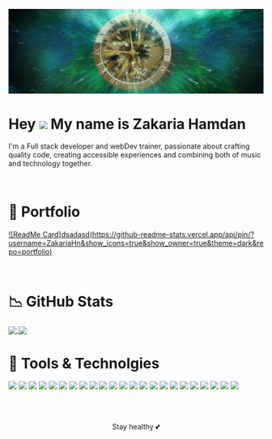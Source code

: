 [![Header](https://github.com/ZakariaHn/ZakariaHn/blob/master/banner-1240822_1280.jpg "Header")]()


# Hey <img src="https://media.giphy.com/media/M9gbBd9nbDrOTu1Mqx/giphy.gif" width="100"/> My name is Zakaria Hamdan
<p>I'm a Full stack developer and webDev trainer, passionate about crafting quality code, creating accessible experiences and combining both of music and technology together.</p> 

<br>

# 🧩 Portfolio
[![ReadMe Card]dsadasd(https://github-readme-stats.vercel.app/api/pin/?username=ZakariaHn&show_icons=true&show_owner=true&theme=dark&repo=portfolio)](https://zakariahn.github.io/portfolio/)




<br>


# 📉 GitHub Stats
<a href="https://github-readme-stats.vercel.app/api/top-langs/?username=ZakariaHn">
   <img align="center" src="https://github-readme-stats.vercel.app/api/top-langs/?username=ZakariaHn&theme=dark&show_icons=true" />
</a> 

<a href="https://github-readme-stats.vercel.app/api/?username=ZakariaHn">
   <img align="center" src="https://github-readme-stats.vercel.app/api?username=ZakariaHn&show_icons=true&theme=dark" />
</a> 

<br>



# 🔧 Tools & Technolgies
![](https://img.shields.io/badge/JavaScript-informational?style=flat&logo=JavaScript&logoColor=black&color=e5a00d)
![](https://img.shields.io/badge/React-informational?style=flat&logo=React&logoColor=black&color=61dafb)
![](https://img.shields.io/badge/Redux-informational?style=flat&logo=Redux&logoColor=white&color=764abc)
![](https://img.shields.io/badge/Next.js-informational?style=flat&logo=Next.js&logoColor=white&color=000000)
![](https://img.shields.io/badge/Node.js-informational?style=flat&logo=Node.js&logoColor=white&color=339933)
![](https://img.shields.io/badge/WebGl-informational?style=flat&logo=WebGl&logoColor=white&color=990000)
![](https://img.shields.io/badge/Nodemon-informational?style=flat&logo=Nodemon&logoColor=white&color=76d04b)
![](https://img.shields.io/badge/MongoDB-informational?style=flat&logo=MongoDB&logoColor=white&color=47a248)
![](https://img.shields.io/badge/Postman-informational?style=flat&logo=Postman&logoColor=white&color=ff6c37)
![](https://img.shields.io/badge/HTML5-informational?style=flat&logo=HTML5&logoColor=white&color=302683)
![](https://img.shields.io/badge/Bootstrap-informational?style=flat&logo=Bootstrap&logoColor=white&color=563d7c)
![](https://img.shields.io/badge/CSS3-informational?style=flat&logo=CSS3&logoColor=white&color=1572b6)
![](https://img.shields.io/badge/Sass-informational?style=flat&logo=Sass&logoColor=white&color=cc6699)
![](https://img.shields.io/badge/NPM-informational?style=flat&logo=NPM&logoColor=white&color=cb3837)
![](https://img.shields.io/badge/Yarn-informational?style=flat&logo=Yarn&logoColor=white&color=2cbebb)
![](https://img.shields.io/badge/Heroku-informational?style=flat&logo=Heroku&logoColor=white&color=430098)
![](https://img.shields.io/badge/Git-informational?style=flat&logo=Git&logoColor=white&color=f05032)
![](https://img.shields.io/badge/GitHub-informational?style=flat&logo=GitHub&logoColor=white&color=181717)
![](https://img.shields.io/badge/CodePen-informational?style=flat&logo=CodePen&logoColor=white&color=000000)
![](https://img.shields.io/badge/CodeSandbox-informational?style=flat&logo=CodeSandbox&logoColor=white&color=000000)
![](https://img.shields.io/badge/Visual_Studio_Code-informational?style=flat&logo=Visual-Studio-Code&logoColor=white&color=007acc)
![](https://img.shields.io/badge/Stack_Overflow-informational?style=flat&logo=Stack-Overflow&logoColor=white&color=fe7a16)
![](https://img.shields.io/badge/Elementary-OS-informational?style=flat&logo=elementary&logoColor=white&color=64baff)

<br>
<br>
 
<p align="center">Stay healthy 💕</p>
